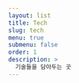 ```yaml
---
layout: list
title: Tech
slug: tech
menu: true
submenu: false
order: 1
description: >
  기술들을 담아두는 곳
---
```

